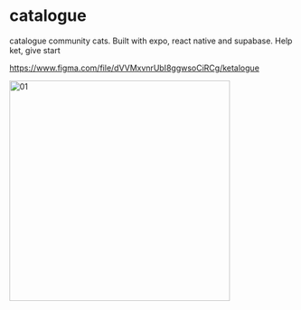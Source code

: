# catalogue
catalogue community cats. Built with expo, react native and supabase. Help ket, give start

https://www.figma.com/file/dVVMxvnrUbI8ggwsoCiRCg/ketalogue


<img width="390" alt="01" src="https://user-images.githubusercontent.com/17044082/183342599-ce36752b-ebb4-4d86-bb1f-0c6c25cba92f.png">


